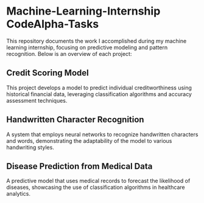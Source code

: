 # Machine-Learning-Internship CodeAlpha-Tasks

This repository documents the work I accomplished during my machine learning internship, focusing on predictive modeling and pattern recognition. Below is an overview of each project:

## Credit Scoring Model
This project develops a model to predict individual creditworthiness using historical financial data, leveraging classification algorithms and accuracy assessment techniques.

## Handwritten Character Recognition
A system that employs neural networks to recognize handwritten characters and words, demonstrating the adaptability of the model to various handwriting styles.

## Disease Prediction from Medical Data
A predictive model that uses medical records to forecast the likelihood of diseases, showcasing the use of classification algorithms in healthcare analytics.
